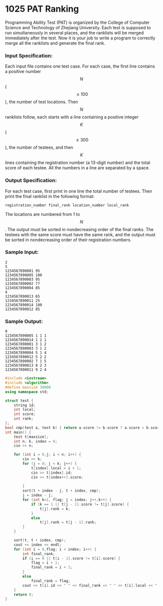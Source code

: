 # 1025 PAT Ranking
Programming Ability Test (PAT) is organized by the College of Computer Science and Technology of Zhejiang University. Each test is supposed to run simultaneously in several places, and the ranklists will be merged immediately after the test. Now it is your job to write a program to correctly merge all the ranklists and generate the final rank.

### Input Specification:

Each input file contains one test case. For each case, the first line contains a positive number $$N$$ ($$\le 100$$), the number of test locations. Then $$N$$ ranklists follow, each starts with a line containing a positive integer $$K$$ ($$\le 300$$), the number of testees, and then $$K$$ lines containing the registration number (a 13-digit number) and the total score of each testee. All the numbers in a line are separated by a space.

### Output Specification:

For each test case, first print in one line the total number of testees. Then print the final ranklist in the following format:
```
registration_number final_rank location_number local_rank
```
The locations are numbered from 1 to $$N$$. The output must be sorted in nondecreasing order of the final ranks. The testees with the same score must have the same rank, and the output must be sorted in nondecreasing order of their registration numbers.

### Sample Input:
```in
2
5
1234567890001 95
1234567890005 100
1234567890003 95
1234567890002 77
1234567890004 85
4
1234567890013 65
1234567890011 25
1234567890014 100
1234567890012 85
```

### Sample Output:
```out
9
1234567890005 1 1 1
1234567890014 1 2 1
1234567890001 3 1 2
1234567890003 3 1 2
1234567890004 5 1 4
1234567890012 5 2 2
1234567890002 7 1 5
1234567890013 8 2 3
1234567890011 9 2 4
```

```cpp
#include <iostream>
#include <algorithm>
#define maxsize 30000
using namespace std;

struct test {
	string id;
	int local;
	int score;
	int rank;
};
bool cmp(test a, test b) { return a.score != b.score ? a.score > b.score:a.id < b.id; }
int main() {
	test t[maxsize];
	int n, k, index = 0;
	cin >> n;

	for (int i = 0,j; i < n; i++) {
		cin >> k;
		for (j = 0; j < k; j++) {
			t[index].local = i + 1;
			cin >> t[index].id;
			cin >> t[index++].score;
			
		}
		sort(t + index - j, t + index, cmp);
		j = index - j;
		for (int k=1, flag; j < index; j++,k++) {
			if (k == 1 || t[j - 1].score != t[j].score) {
				t[j].rank = k;
			}
			else
				t[j].rank = t[j - 1].rank;
		}
	}

	sort(t, t + index, cmp);
	cout << index << endl;
	for (int i = 0,flag; i < index; i++) {
		int final_rank;
		if (i == 0 || t[i - 1].score != t[i].score) {
			flag = i + 1;
			final_rank = i + 1;
		}
		else
			final_rank = flag;
		cout << t[i].id << " " << final_rank << " " << t[i].local << " " << t[i].rank << endl;
	}
	return 0;
}
```